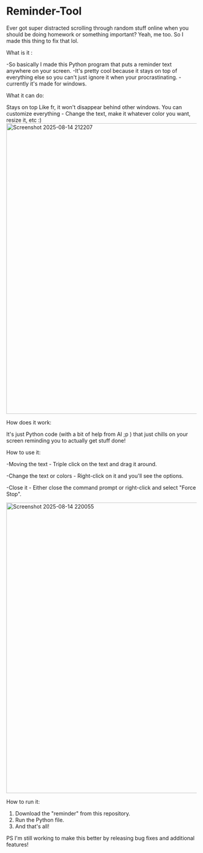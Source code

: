 # Reminder-Tool
Ever got super distracted scrolling through random stuff online when you should be doing homework or something important? Yeah, me too. So I made this thing to fix that lol.



What is it :


-So basically I made this Python program that puts a reminder text anywhere on your screen. 
-It's pretty cool because it stays on top of everything else so you can't just ignore it when your procrastinating.
-currently it's made for windows.



What it can do:


Stays on top Like fr, it won't disappear behind other windows.
You can customize everything - Change the text, make it whatever color you want, resize it, etc :)
<img width="1365" height="767" alt="Screenshot 2025-08-14 212207" src="https://github.com/user-attachments/assets/bfdfd580-d187-432d-8040-53a25ea29a5c" />




How does it work:


It's just Python code (with a bit of help from AI ;p ) that just chills on your screen reminding you to actually get stuff done!

How to use it:

-Moving the text - Triple click on the text and drag it around.

-Change the text or colors - Right-click on it and you'll see the options.

-Close it - Either close the command prompt or right-click and select "Force Stop".

<img width="1365" height="767" alt="Screenshot 2025-08-14 220055" src="https://github.com/user-attachments/assets/d9115b27-c8e4-4ef6-83d8-c8d3578ecc72" />




How to run it:


1. Download the "reminder" from this repository.
2. Run the Python file.
3. And that's all!


PS I'm still working to make this better by releasing bug fixes and additional features!
